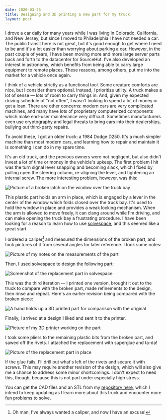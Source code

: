 ```yaml
---
date: 2020-03-25
title: Designing and 3D printing a new part for my truck
layout: post
---
```


I drove a car daily for many years while I was living in Colorado, California,
and New Jersey, but since I moved to Philadelphia I have not needed a car. The
public transit here is not great, but it's good enough to get where I need to be
and it's a lot easier than worrying about parking a car. However, in the past
couple of years, I have been moving more and more large server parts back and
forth to the datacenter for SourceHut. I've also developed an interest in
astronomy, which benefits from being able to carry large equipment to remote
places. These reasons, among others, put me into the market for a vehicle once
again.

I think of a vehicle strictly as a functional tool. Some creature comforts are
nice, but I consider them optional. Instead, I prioritize utility. A truck makes
a lot of sense &mdash; lots of room to carry things in. And, given my expected
driving schedule of "not often", I wasn't looking to spend a lot of money or
get a loan. There are other concerns: modern cars are very complicated machines,
and many have lots of proprietary computerized components which make end-user
maintenance very difficult. Sometimes manufacturers even use cryptography and
legal threats to bring cars into their dealerships, bullying out third-party
repairs.

To avoid these, I got an older truck: a 1984 Dodge D250. It's a much simpler
machine than most modern cars, and learning how to repair and maintain it is
something I can do in my spare time.

It's an old truck, and the previous owners were not negligent, but also didn't
invest a lot of time or money in the vehicle's upkeep. The first problem I hit
was the turn signal lever snapping and becoming slack, which I fixed by pulling
open the steering column, re-aligning the lever, and tightening an internal
screw. The more interesting problem, however, was this:

![Picture of a broken latch on the window over the truck bay](https://l.sr.ht/OWVw.jpg)

This plastic part holds an arm in place, which is engaged by a lever in the
center of the window which folds closed over the truck bay. It's used to hold
the window in place and provides a weak locking mechanism. When the arm is
allowed to move freely, it can clang around while I'm driving, and can make
opening the truck bay a frustrating procedure. I have been looking for a reason
to learn how to use [solvespace](http://solvespace.com/index.pl), and this
seemed like a great start.

I ordered a caliper[^1] and measured the dimensions of the broken part, and took
pictures of it from several angles for later reference. I took some notes:

[^1]: Oh man, I've always wanted a caliper, and now I have an excuse!

![Picture of my notes on the measurements of the part](https://l.sr.ht/20eR.jpg)

Then, I used solvespace to design the following part:

![Screenshot of the replacement part in solvespace](https://l.sr.ht/rVPV.png)

This was the third iteration &mdash; I printed one version, brought it out to
the truck to compare with the broken part, made refinements to the design, then
rinse and repeat. Here's an earlier revision being compared with the broken
piece:

![A hand holds up a 3D printed part for comparison with the original](https://l.sr.ht/CUPM.jpg)

Finally, I arrived at a design I liked and sent it to the printer.

![Picture of my 3D printer working on the part](https://l.sr.ht/xh9h.jpg)

I took some pliers to the remaining plastic bits from the broken part, and sawed
off the rivets. I attached the replacement with superglue and ta-da!

![Picture of the replacement part in place](https://l.sr.ht/3AGi.jpg)

If the glue fails, I'll drill out what's left of the rivets and secure it with
screws. This may require another revision of the design, which will also give me
a chance to address some minor shortcomings. I don't expect to need this,
though, because this is not part under especially high stress.

You can get the CAD files and an STL from my [repository
here](https://git.sr.ht/~sircmpwn/open-dodge-d250), which I intend to keep
updating as I learn more about this truck and encounter more fun problems to
solve.
